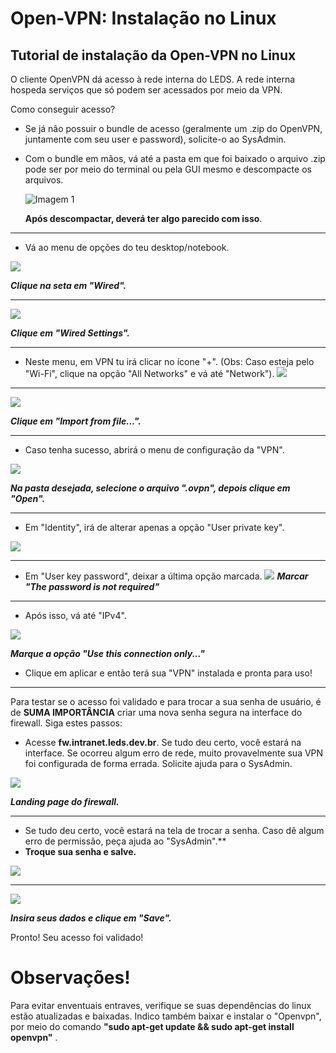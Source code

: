 # Open-VPN: Instalação no Linux

## Tutorial de instalação da Open-VPN no Linux

O cliente OpenVPN dá acesso à rede interna do LEDS. A rede interna
hospeda serviços que só podem ser acessados por meio da VPN.

Como conseguir acesso?

-   Se já nâo possuir o bundle de acesso (geralmente um .zip do OpenVPN,
    juntamente com seu user e password), solicite-o ao SysAdmin.
-   Com o bundle em mãos, vá até a pasta em que foi baixado o arquivo
    .zip pode ser por meio do terminal ou pela GUI mesmo e descompacte
    os arquivos.

    ![Imagem 1](Pictures/100000010000037100000225BBADF52B.png)
    
    **Após descompactar, deverá ter algo parecido com isso**.


** **    



-  Vá ao menu de opções do teu desktop/notebook.

![](Pictures/1000000100000195000001624439CDFE.png)

 ***Clique na seta em "Wired".***
**    **
![](Pictures/100000010000017F000000BBBC712D66.png) 


***Clique em "Wired Settings".***


**    **
-   Neste menu, em VPN tu irá clicar no ícone "+". (Obs: Caso esteja
    pelo "Wi-Fi", clique na opção "All Networks" e vá até "Network").
![](Pictures/10000001000002240000011E5804904D.png)
**    **

![](Pictures/10000001000003A9000002476AF30824.png)


***Clique em "Import from file...".***

**    **


-   Caso tenha sucesso, abrirá o menu de configuração da "VPN".

![](Pictures/10000001000002F50000021E05727FED.png)


***Na pasta desejada, selecione o arquivo ".ovpn", depois clique em
"Open".***

** **
-   Em "Identity", irá de alterar apenas a opção "User private key".


![](Pictures/10000001000002F50000021EFE9C7447.png)
** **
- Em "User key password", deixar a última opção marcada. 
![](Pictures/idpsw.png)
***Marcar "The password is not required"***
** **
- Após isso, vá até "IPv4".

![](Pictures/100000010000019800000110C3073150.png)


***Marque a opção "Use this connection only..."***

-   Clique em aplicar e então terá sua "VPN" instalada e pronta para
    uso!
** **

Para testar se o acesso foi validado e para trocar a sua senha de
usuário, é de ****SUMA IMPORTÂNCIA**** criar uma nova senha segura na
interface do firewall. Siga estes passos:

-   Acesse ****fw.intranet.leds.dev.br****. Se tudo deu certo, você estará na interface. Se ocorreu algum erro de rede, muito provavelmente sua VPN foi configurada de forma errada. Solicite ajuda para o SysAdmin.
  
![](Pictures/10000001000001A600000148B3971CA4.png)

***Landing page do firewall.***

**    ** 

-   Se tudo deu certo, você estará na tela de trocar a senha. Caso dê algum erro de permissão, peça ajuda ao "SysAdmin".**
-   **Troque sua senha e salve.**


![](Pictures/10000001000002E00000017010F79EF3.png)
** **

![](Pictures/guia91-41a8c550a8fbe669f1bf6ba9ed9a0c6f.png)

**_Insira seus dados e clique em "Save"._**  
                                              
                                        

  
Pronto! Seu acesso foi validado!


    

# Observações!

  Para evitar enventuais entraves, verifique se suas dependências do
linux estão atualizadas e baixadas. Indico também baixar e instalar o
"Openvpn", por meio do comando ******"sudo apt-get update && sudo
apt-get install openvpn"****** .